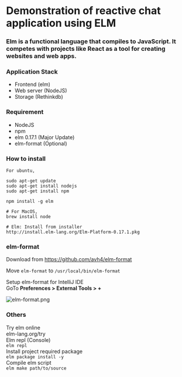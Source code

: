 # Demonstration of reactive chat application using ELM #

### Elm is a functional language that compiles to JavaScript. It competes with projects like React as a tool for creating websites and web apps. ###

### Application Stack ###
* Frontend (elm)
* Web server (NodeJS)
* Storage (Rethinkdb)

### Requirement ###
* NodeJS
* npm
* elm 0.17.1 (Major Update)
* elm-format (Optional)


### How to install ###
```
For ubuntu,

sudo apt-get update
sudo apt-get install nodejs
sudo apt-get install npm

npm install -g elm

# For MacOS,
brew install node

# Elm: Install from installer  
http://install.elm-lang.org/Elm-Platform-0.17.1.pkg
```

### elm-format ###
Download from https://github.com/avh4/elm-format

Move `elm-format` to `/usr/local/bin/elm-format`  

Setup elm-format for IntelliJ IDE  
GoTo **Preferences > External Tools > +**  

![elm-format.png](https://bitbucket.org/repo/LGgLdL/images/2512652711-elm-format.png)

### Others ###
Try elm online  
elm-lang.org/try  
Elm repl (Console)  
`elm repl`  
Install project required package  
`elm package install -y`  
Compile elm script  
`elm make path/to/source`